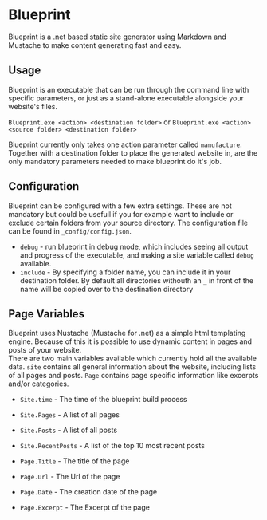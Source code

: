 # Blueprint
Blueprint is a .net based static site generator using Markdown and Mustache to make content generating fast and easy.

## Usage
Blueprint is an executable that can be run through the command line with specific parameters, or just as a stand-alone executable alongside your website's files. 

`Blueprint.exe <action> <destination folder>` or `Blueprint.exe <action> <source folder> <destination folder>`

Blueprint currently only takes one action parameter called `manufacture`. Together with a destination folder to place the generated website in, are the only mandatory parameters needed to make blueprint do it's job.

## Configuration
Blueprint can be configured with a few extra settings. These are not mandatory but could be usefull if you for example want to include or exclude certain folders from your source directory. The configuration file can be found in `_config/config.json`.

- `debug` - run blueprint in debug mode, which includes seeing all output and progress of the executable, and making a site variable called `debug` available.
- `include` - By specifying a folder name, you can include it in your destination folder. By default all directories withouth an `_` in front of the name will be copied over to the destination directory

## Page Variables
Blueprint uses Nustache (Mustache for .net) as a simple html templating engine. Because of this it is possible to use dynamic content in pages and posts of your website.  
There are two  main variables available which currently hold all the available data. `site` contains all general information about the website, including lists of all pages and posts. `Page` contains page specific information like excerpts and/or categories.

- `Site.time` - The time of the blueprint build process
- `Site.Pages` - A list of all pages
- `Site.Posts` - A list of all posts
- `Site.RecentPosts` - A list of the top 10 most recent posts

- `Page.Title` - The title of the page
- `Page.Url` - The Url of the page
- `Page.Date` - The creation date of the page
- `Page.Excerpt` - The Excerpt of the page
